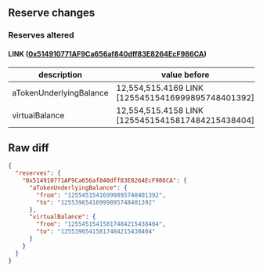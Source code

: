 ## Reserve changes

### Reserves altered

#### LINK ([0x514910771AF9Ca656af840dff83E8264EcF986CA](https://etherscan.io/address/0x514910771AF9Ca656af840dff83E8264EcF986CA))

| description | value before | value after |
| --- | --- | --- |
| aTokenUnderlyingBalance | 12,554,515.4169 LINK [12554515416999895748401392] | 12,553,965.4169 LINK [12553965416999895748401392] |
| virtualBalance | 12,554,515.4158 LINK [12554515415817484215438404] | 12,553,965.4158 LINK [12553965415817484215438404] |


## Raw diff

```json
{
  "reserves": {
    "0x514910771AF9Ca656af840dff83E8264EcF986CA": {
      "aTokenUnderlyingBalance": {
        "from": "12554515416999895748401392",
        "to": "12553965416999895748401392"
      },
      "virtualBalance": {
        "from": "12554515415817484215438404",
        "to": "12553965415817484215438404"
      }
    }
  }
}
```